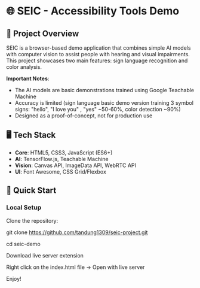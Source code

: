 # 🌐 SEIC - Accessibility Tools Demo

## 📌 Project Overview
SEIC is a browser-based demo application that combines simple AI models with computer vision to assist people with hearing and visual impairments. This project showcases two main features: sign language recognition and color analysis.

**Important Notes**:
- The AI models are basic demonstrations trained using Google Teachable Machine
- Accuracy is limited (sign language basic demo version training 3 symbol signs: "hello", "I love you" , "yes" ~50-60%, color detection ~90%)
- Designed as a proof-of-concept, not for production use

## 🖥️ Tech Stack
- **Core**: HTML5, CSS3, JavaScript (ES6+)
- **AI**: TensorFlow.js, Teachable Machine
- **Vision**: Canvas API, ImageData API, WebRTC API
- **UI**: Font Awesome, CSS Grid/Flexbox

## 🚀 Quick Start

### Local Setup
Clone the repository:

git clone https://github.com/tandung1309/seic-project.git

cd seic-demo

Download live server extension

Right click on the index.html file -> Open with live server


Enjoy!
